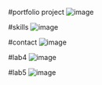 #portfolio project
![image](https://user-images.githubusercontent.com/78751531/109214104-9e299300-77db-11eb-98d7-de8f1df0eaef.png)


#skills
![image](https://user-images.githubusercontent.com/78751531/109416551-216c0400-79e9-11eb-8dba-9f3239454b96.png)


#contact
![image](https://user-images.githubusercontent.com/78751531/109416455-8c690b00-79e8-11eb-968d-20e6bc625e6a.png)


#lab4
![image](https://user-images.githubusercontent.com/78751531/113024748-eb1cd280-91a8-11eb-86d0-7a747086bd5d.png)


#lab5
![image](https://user-images.githubusercontent.com/78751531/113172061-e3713280-9269-11eb-9917-bb5c0c20b3c2.png)


